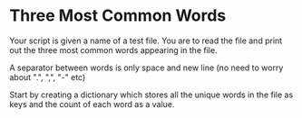 # Three Most Common Words

Your script is given a name of a test file.
You are to read the file and print out the three most common words
appearing in the file.

A separator between words is only space and new line (no need to worry about ".", ",", "-" etc)

Start by creating a dictionary which stores all the unique words in the file
as keys and the count of each word as a value.
